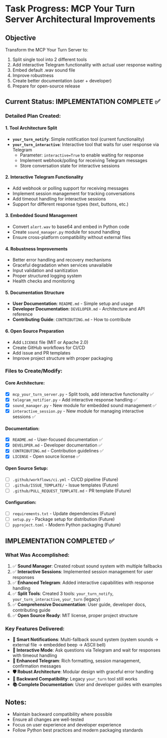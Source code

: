 # Task Progress: MCP Your Turn Server Architectural Improvements

## Objective
Transform the MCP Your Turn Server to:
1. Split single tool into 2 different tools
2. Add interactive Telegram functionality with actual user response waiting
3. Embed default .wav sound file
4. Improve robustness
5. Create better documentation (user + developer)
6. Prepare for open-source release

## Current Status: IMPLEMENTATION COMPLETE ✅

### Detailed Plan Created:

#### 1. Tool Architecture Split
- **`your_turn_notify`**: Simple notification tool (current functionality)
- **`your_turn_interactive`**: Interactive tool that waits for user response via Telegram
  - Parameter: `interactive=True` to enable waiting for response
  - Implement webhook/polling for receiving Telegram messages
  - Store conversation state for interactive sessions

#### 2. Interactive Telegram Functionality
- Add webhook or polling support for receiving messages
- Implement session management for tracking conversations
- Add timeout handling for interactive sessions
- Support for different response types (text, buttons, etc.)

#### 3. Embedded Sound Management
- Convert `alert.wav` to base64 and embed in Python code
- Create `sound_manager.py` module for sound handling
- Ensure cross-platform compatibility without external files

#### 4. Robustness Improvements
- Better error handling and recovery mechanisms
- Graceful degradation when services unavailable
- Input validation and sanitization
- Proper structured logging system
- Health checks and monitoring

#### 5. Documentation Structure
- **User Documentation**: `README.md` - Simple setup and usage
- **Developer Documentation**: `DEVELOPER.md` - Architecture and API reference
- **Contributing Guide**: `CONTRIBUTING.md` - How to contribute

#### 6. Open Source Preparation
- Add `LICENSE` file (MIT or Apache 2.0)
- Create GitHub workflows for CI/CD
- Add issue and PR templates
- Improve project structure with proper packaging

### Files to Create/Modify:

#### Core Architecture:
- [x] `mcp_your_turn_server.py` - Split tools, add interactive functionality ✅
- [x] `telegram_notifier.py` - Add interactive response handling ✅
- [x] `sound_manager.py` - New module for embedded sound management ✅
- [x] `interactive_session.py` - New module for managing interactive sessions ✅

#### Documentation:
- [x] `README.md` - User-focused documentation ✅
- [x] `DEVELOPER.md` - Developer documentation ✅
- [x] `CONTRIBUTING.md` - Contribution guidelines ✅
- [x] `LICENSE` - Open source license ✅

#### Open Source Setup:
- [ ] `.github/workflows/ci.yml` - CI/CD pipeline (Future)
- [ ] `.github/ISSUE_TEMPLATE/` - Issue templates (Future)
- [ ] `.github/PULL_REQUEST_TEMPLATE.md` - PR template (Future)

#### Configuration:
- [ ] `requirements.txt` - Update dependencies (Future)
- [ ] `setup.py` - Package setup for distribution (Future)
- [ ] `pyproject.toml` - Modern Python packaging (Future)

## IMPLEMENTATION COMPLETED ✅

### What Was Accomplished:
1. ✅ **Sound Manager**: Created robust sound system with multiple fallbacks
2. ✅ **Interactive Sessions**: Implemented session management for user responses
3. ✅ **Enhanced Telegram**: Added interactive capabilities with response handling
4. ✅ **Split Tools**: Created 3 tools: `your_turn_notify`, `your_turn_interactive`, `your_turn` (legacy)
5. ✅ **Comprehensive Documentation**: User guide, developer docs, contributing guide
6. ✅ **Open Source Ready**: MIT license, proper project structure

### Key Features Delivered:
- **🔔 Smart Notifications**: Multi-fallback sound system (system sounds → external file → embedded beep → ASCII bell)
- **💬 Interactive Mode**: Ask questions via Telegram and wait for responses with timeout handling
- **📱 Enhanced Telegram**: Rich formatting, session management, confirmation messages
- **🛡️ Robust Architecture**: Modular design with graceful error handling
- **🔄 Backward Compatibility**: Legacy `your_turn` tool still works
- **📚 Complete Documentation**: User and developer guides with examples

## Notes:
- Maintain backward compatibility where possible
- Ensure all changes are well-tested
- Focus on user experience and developer experience
- Follow Python best practices and modern packaging standards

